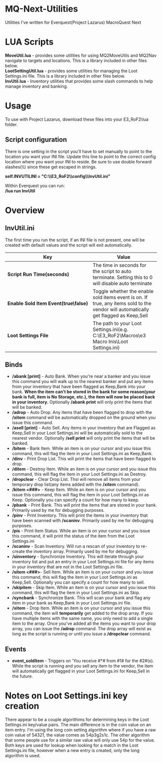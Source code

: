 # MQ-Next-Utilities
Utilities I've written for Everquest(Project Lazarus) MacroQuest Next

# LUA Scripts
**MoveUtil.lua** - provides some utilities for using MQ2MoveUtils and MQ2Nav navigate to targets and locations.  This is a library included in other files below.  
**LootSettingUtil.lua** - provides some utilities for managing the Loot Settings.ini file. This is a library included in other files below.  
**InvUtil.lua** - Inventory utilities that provides some slash commands to help manage inventory and banking.  

# Usage
To use with Project Lazarus, download these files into your E3_RoF2\lua folder.  

## Script configuration
There is one setting in the script you'll have to set manually to point to the location you want your INI file.  Update this line to point to the correct config location where you want your INI to reside.  Be sure to use double forward slashes(\\\\) since these get escaped in strings.

**self.INVUTILINI = "C:\\\\E3_RoF2\\\\config\\\\InvUtil.ini"**


 Within Everquest you can run:  
 **/lua run InvUtil**  
  
# Overview
## InvUtil.ini

The first time you run the script, if an INI file is not present, one will be created with default values and the script will exit automatically.

|Key|Value|
|------------|-------------|
|**Script&nbsp;Run&nbsp;Time(seconds)**|The time in seconds for the script to auto terminate.  Setting this to 0 will disable auto terminate|
|**Enable&nbsp;Sold&nbsp;Item&nbsp;Event(true\false)**|Toggle whether the enable sold items event is on.  If true, any items sold to the vendor will automatically get flagged as Keep,Sell|
|**Loot&nbsp;Settings&nbsp;File**|The path to your Loot Settings.ini(e.g. C:\E3_RoF2\Macros\e3 Macro Inis\Loot Settings.ini)|

## Binds
- **/abank [print]** - Auto Bank.  When you're near a banker and you issue this command you will walk up to the nearest banker and put any items from your inventory that have been flagged as Keep,Bank into your bank.  **When the item can't be stored in the bank for some reason(your bank is full, item is No Storage, etc.), the item will now be placed back in your inventory.**  Optionally **/abank print** will only print the items that will be banked.
- **/adrop** - Auto Drop.  Any items that have been flagged to drop with the **/xitem** command will be automatically dropped on the ground when you issue this command.  
- **/asell [print]** - Auto Sell.  Any items in your inventory that are Flagged as Keep,Sell in your Loot Settings.ini will be automatically sold to the nearest vendor.  Optionally **/sell print** will only print the items that will be banked.
- **/bitem** - Bank Item.  While an item is on your cursor and you issue this command, this will flag the item in your Loot Settings.ini as Keep,Bank.
- **/dinv** - Print Drop List.  This will print the items that have been flagged to drop.  
- **/ditem** - Destroy Item.  While an item is on your cursor and you issue this command, this will flag the item in your Loot Settings.ini as Destroy.
- **/dropclear** - Clear Drop List.  Thsi will remove all items from your temporary drop list(any items added with the **/xitem** command).
- **/kitem <###>** - Keep Item.  While an item is on your cursor and you issue this command, this will flag the item in your Loot Settings.ini as Keep.  Optionally you can specify a count for how many to keep.
- **/pbank** - Print Bank.  This will print the items that are stored in your bank.  Primarily used by me for debugging purposes.
- **/pinv** - Print Inventory.  This will print the items in your inventory that have been scanned with **/scaninv**.  Primarily used by me for debugging purposes.
- **/pis** - Print Item Status.  While an item is on your cursor and you issue this command, it will print the status of the item from the Loot Settings.ini
- **/scaninv** - Scan Inventory.  Will run a rescan of your inventory to re-create the inventory array.  Primarily used by me for debugging.
- **/sinventory** - Synchronize Inventory.  This will iterate through your inventory list and put an entry in your Loot Settings.ini file for any items in your inventory that are not in the Loot Settings.ini file.
- **/sitem <###>**- Sell Item.  While an item is on your cursor and you issue this command, this will flag the item in your Loot Settings.ini as Keep,Sell.  Optionally you can specify a count for how many to sell.
- **/skipitem** - Skip Item.  While an item is on your cursor and you issue this command, this will flag the item in your Loot Settings.ini as Skip.
- **/syncbank** - Synchronize Bank.  This will scan your bank and flag any item in your bank as Keep,Bank in your Loot Settings.ini file.
- **/xitem** - Drop Item. While an item is on your cursor and you issue this command, the item will **temporarily** get added to the drop array.  If you have multiple items with the same name, you only need to add a single item to the array.  Once you've added all the items you want to your drop array, you can issue the **/adrop** command.  The drop array will exist as long as the script is running or until you issue a **/dropclear** command.
## Events
- **event_soldItem** - Triggers on 'You receive #*# from #1# for the #2#(s).  While the script is running and you sell any item to the vendor, the item will automatically get flagged in your Loot Settings.ini for Keep,Sell in the future.

# Notes on Loot Settings.ini key creation
There appear to be a couple algorithims for determining keys in the Loot Settings.ini key/value pairs.  The main difference is in the coin value on an item entry.  I'm using the long coin setting algorithm where if you have a raw coin value of 54321, the value comes as 54p3g2s1c.  The other algorithm that some people use for a similar raw value will only use 54p for the value.  Both keys are used for lookup when looking for a match in the Loot Settings.ini file, however when a new entry is created, only the long algorithm is used.
